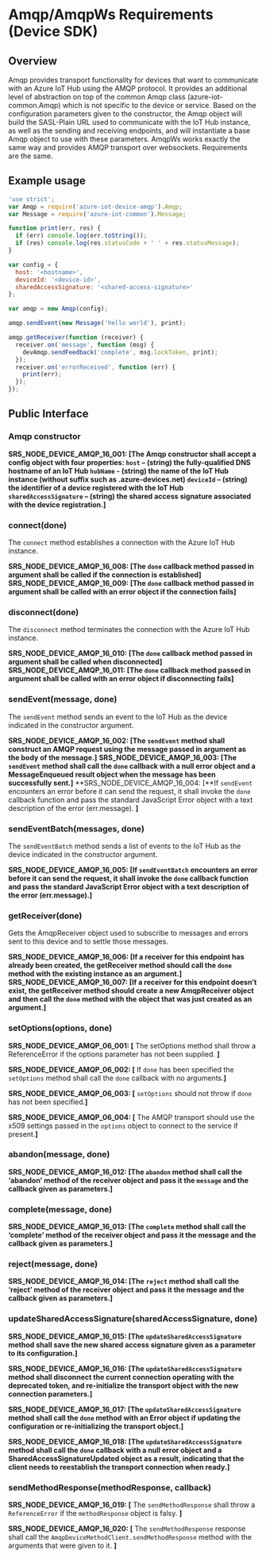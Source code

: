 # Amqp/AmqpWs Requirements (Device SDK)


## Overview
Amqp provides transport functionality for devices that want to communicate with an Azure IoT Hub using the AMQP protocol. It provides an additional level of abstraction on top of the common Amqp class (azure-iot-common.Amqp) which is not specific to the device or service.
Based on the configuration parameters given to the constructor, the Amqp object will build the SASL-Plain URL used to communicate with the IoT Hub instance, as well as the sending and receiving endpoints, and will instantiate a base Amqp object to use with these parameters.
AmqpWs works exactly the same way and provides AMQP transport over websockets. Requirements are the same.

## Example usage
```js
'use strict';
var Amqp = require('azure-iot-device-amqp').Amqp;
var Message = require('azure-iot-common').Message;

function print(err, res) {
  if (err) console.log(err.toString());
  if (res) console.log(res.statusCode + ' ' + res.statusMessage);
}

var config = {
  host: '<hostname>',
  deviceId: '<device-id>',
  sharedAccessSignature: '<shared-access-signature>'
};

var amqp = new Amqp(config);

amqp.sendEvent(new Message('hello world'), print);

amqp.getReceiver(function (receiver) {
  receiver.on('message', function (msg) {
    devAmqp.sendFeedback('complete', msg.lockToken, print);
  });
  receiver.on('errorReceived', function (err) {
    print(err);
  });
});
```

## Public Interface
### Amqp constructor

**SRS_NODE_DEVICE_AMQP_16_001: [**The Amqp constructor shall accept a config object with four properties:
`host` – (string) the fully-qualified DNS hostname of an IoT Hub
`hubName` - (string) the name of the IoT Hub instance (without suffix such as .azure-devices.net)
`deviceId` – (string) the identifier of a device registered with the IoT Hub
`sharedAccessSignature` – (string) the shared access signature associated with the device registration.**]**

### connect(done)
The `connect` method establishes a connection with the Azure IoT Hub instance.

**SRS_NODE_DEVICE_AMQP_16_008: [**The `done` callback method passed in argument shall be called if the connection is established**]**
**SRS_NODE_DEVICE_AMQP_16_009: [**The `done` callback method passed in argument shall be called with an error object if the connection fails**]**

### disconnect(done)
The `disconnect` method terminates the connection with the Azure IoT Hub instance.

**SRS_NODE_DEVICE_AMQP_16_010: [**The `done` callback method passed in argument shall be called when disconnected**]**
**SRS_NODE_DEVICE_AMQP_16_011: [**The `done` callback method passed in argument shall be called with an error object if disconnecting fails**]**

### sendEvent(message, done)

The `sendEvent` method sends an event to the IoT Hub as the device indicated in the constructor argument.

**SRS_NODE_DEVICE_AMQP_16_002: [**The `sendEvent` method shall construct an AMQP request using the message passed in argument as the body of the message.**]**
**SRS_NODE_DEVICE_AMQP_16_003: [**The `sendEvent` method shall call the `done` callback with a null error object and a MessageEnqueued result object when the message has been successfully sent.**]**
**SRS_NODE_DEVICE_AMQP_16_004: [**If `sendEvent` encounters an error before it can send the request, it shall invoke the `done` callback function and pass the standard JavaScript Error object with a text description of the error (err.message). **]**

### sendEventBatch(messages, done)
The `sendEventBatch` method sends a list of events to the IoT Hub as the device indicated in the constructor argument.

**SRS_NODE_DEVICE_AMQP_16_005: [**If `sendEventBatch` encounters an error before it can send the request, it shall invoke the `done` callback function and pass the standard JavaScript Error object with a text description of the error (err.message).**]**

### getReceiver(done)
Gets the AmqpReceiver object used to subscribe to messages and errors sent to this device and to settle those messages.

**SRS_NODE_DEVICE_AMQP_16_006: [**If a receiver for this endpoint has already been created, the getReceiver method should call the `done` method with the existing instance as an argument.**]**
**SRS_NODE_DEVICE_AMQP_16_007: [**If a receiver for this endpoint doesn’t exist, the getReceiver method should create a new AmqpReceiver object and then call the `done` method with the object that was just created as an argument.**]**

### setOptions(options, done)

**SRS_NODE_DEVICE_AMQP_06_001: [** The setOptions method shall throw a ReferenceError if the options parameter has not been supplied. **]**

**SRS_NODE_DEVICE_AMQP_06_002: [** If `done` has been specified the `setOptions` method shall call the `done` callback with no arguments.**]**

**SRS_NODE_DEVICE_AMQP_06_003: [** `setOptions` should not throw if `done` has not been specified.**]**

**SRS_NODE_DEVICE_AMQP_06_004: [** The AMQP transport should use the x509 settings passed in the `options` object to connect to the service if present.**]**


### abandon(message, done)

**SRS_NODE_DEVICE_AMQP_16_012: [**The `abandon` method shall call the ‘abandon’ method of the receiver object and pass it the `message` and the callback given as parameters.**]**

### complete(message, done)

**SRS_NODE_DEVICE_AMQP_16_013: [**The `complete` method shall call the ‘complete’ method of the receiver object and pass it the message and the callback given as parameters.**]**

### reject(message, done)

**SRS_NODE_DEVICE_AMQP_16_014: [**The `reject` method shall call the ‘reject’ method of the receiver object and pass it the message and the callback given as parameters.**]**

### updateSharedAccessSignature(sharedAccessSignature, done)

**SRS_NODE_DEVICE_AMQP_16_015: [**The `updateSharedAccessSignature` method shall save the new shared access signature given as a parameter to its configuration.**]**

**SRS_NODE_DEVICE_AMQP_16_016: [**The `updateSharedAccessSignature` method shall disconnect the current connection operating with the deprecated token, and re-initialize the transport object with the new connection parameters.**]**

**SRS_NODE_DEVICE_AMQP_16_017: [**The `updateSharedAccessSignature` method shall call the `done` method with an Error object if updating the configuration or re-initializing the transport object.**]**

**SRS_NODE_DEVICE_AMQP_16_018: [**The `updateSharedAccessSignature` method shall call the `done` callback with a null error object and a SharedAccessSignatureUpdated object as a result, indicating that the client needs to reestablish the transport connection when ready.**]**

### sendMethodResponse(methodResponse, callback)

**SRS_NODE_DEVICE_AMQP_16_019: [** The `sendMethodResponse` shall throw a `ReferenceError` if the `methodResponse` object is falsy. **]**

**SRS_NODE_DEVICE_AMQP_16_020: [** The `sendMethodResponse` response shall call the `AmqpDeviceMethodClient.sendMethodResponse` method with the arguments that were given to it. **]**